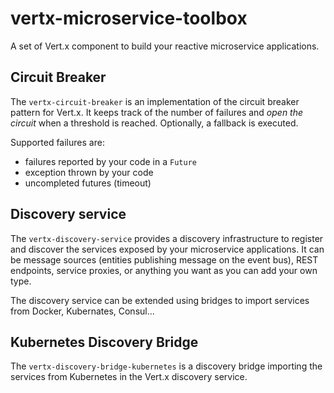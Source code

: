 # vertx-microservice-toolbox

A set of Vert.x component to build your reactive microservice applications.

## Circuit Breaker

The `vertx-circuit-breaker` is an implementation of the circuit breaker pattern for Vert.x. It keeps track of the number of failures and _open the circuit_ when a threshold is reached. Optionally, a fallback is executed.

Supported failures are:

* failures reported by your code in a `Future`
* exception thrown by your code
* uncompleted futures (timeout)

## Discovery service

The `vertx-discovery-service` provides a discovery infrastructure to register and discover the services exposed by your microservice applications. It can be message sources (entities publishing message on the event bus), REST endpoints, service proxies, or anything you want as you can add your own type.

The discovery service can be extended using bridges to import services from Docker, Kubernates, Consul...

## Kubernetes Discovery Bridge

The `vertx-discovery-bridge-kubernetes` is a discovery bridge importing the services from Kubernetes in the Vert.x 
discovery service.
